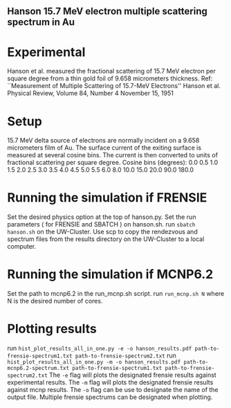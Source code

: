 ## Hanson 15.7 MeV electron multiple scattering spectrum in Au ##

# Experimental
Hanson et al. measured the fractional scattering of 15.7 MeV electron per square degree from a thin gold foil of 9.658 micrometers thickness.
Ref: ``Measurement of Multiple Scattering of 15.7-MeV Electrons'' Hanson et al. Physical Review, Volume 84, Number 4 November 15, 1951

# Setup
15.7 MeV delta source of electrons are normally incident on a 9.658 micrometers film of Au. The surface current of the exiting surface is measured at several cosine bins. The current is then converted to units of fractional scattering per square degree.
Cosine bins (degrees): 0.0 0.5 1.0 1.5 2.0 2.5 3.0 3.5 4.0 4.5 5.0 5.5 6.0 8.0 10.0 15.0 20.0 90.0 180.0

# Running the simulation if FRENSIE

Set the desired physics option at the top of hanson.py.
Set the run parameters ( for FRENSIE and SBATCH ) on hanson.sh.
run `sbatch hanson.sh` on the UW-Cluster.
Use scp to copy the rendezvous and spectrum files from the results directory on the UW-Cluster to a local computer.

# Running the simulation if MCNP6.2

Set the path to mcnp6.2 in the run_mcnp.sh script.
run `run_mcnp.sh N` where N is the desired number of cores.

# Plotting results
run `hist_plot_results_all_in_one.py -e -o hanson_results.pdf path-to-frensie-spectrum1.txt path-to-frensie-spectrum2.txt`
run `hist_plot_results_all_in_one.py -m -o hanson_results.pdf path-to-mcnp6.2-spectrum.txt path-to-frensie-spectrum1.txt path-to-frensie-spectrum2.txt`
The `-e` flag will plots the designated frensie results against experimental results.
The `-m` flag will plots the designated frensie results against mcnp results.
The `-o` flag can be use to designate the name of the output file.
Multiple frensie spectrums can be designated when plotting.